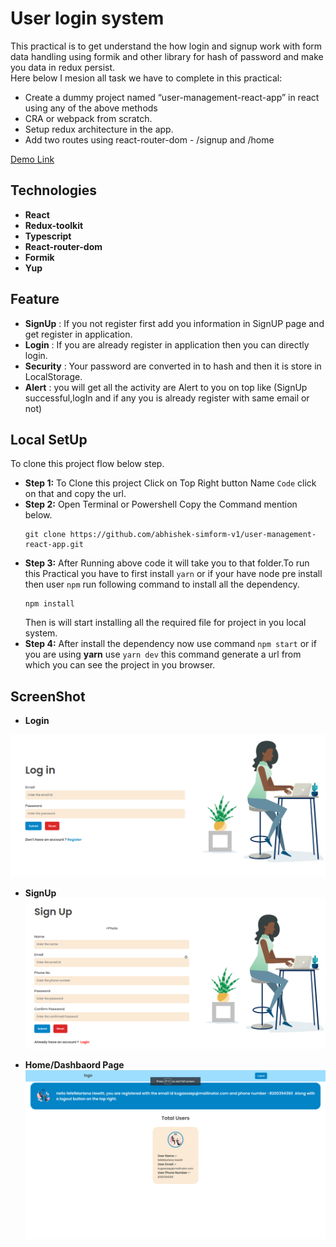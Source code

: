 # User login system

This practical is to get understand the how login and signup work with form data handling using formik and other library for hash of password and make you data in redux persist.
<br/>
Here below I mesion all task we have to complete in this practical:

- Create a dummy project named “user-management-react-app” in react using any of the above methods
- CRA or webpack from scratch.
- Setup redux architecture in the app.
- Add two routes using react-router-dom - /signup and /home

[Demo Link](https://user-management-reactapp-simform.netlify.app/)

## Technologies

- **React**
- **Redux-toolkit**
- **Typescript**
- **React-router-dom**
- **Formik**
- **Yup**

## Feature

- **SignUp** : If you not register first add you information in SignUP page and get register in application.
- **Login** : If you are already register in application then you can directly login.
- **Security** : Your password are converted in to hash and then it is store in LocalStorage.
- **Alert** : you will get all the activity are Alert to you on top like (SignUp successful,logIn and if any you is already register with same email or not)

## Local SetUp

To clone this project flow below step.

- **Step 1:** To Clone this project Click on Top Right button Name `Code` click on that and copy the url.
- **Step 2:** Open Terminal or Powershell Copy the Command mention below.
  ```
  git clone https://github.com/abhishek-simform-v1/user-management-react-app.git
  ```
- **Step 3:** After Running above code it will take you to that folder.To run this Practical you have to first install `yarn` or if your have node pre install then user `npm` run following command to install all the dependency.
  ```
  npm install
  ```
  Then is will start installing all the required file for project in you local system.
- **Step 4:** After install the dependency now use command `npm start` or if you are using **yarn** use `yarn dev` this command generate a url from which you can see the project in you browser.

## ScreenShot

- **Login**

![image](./src/assets/Screenshot%20from%202023-05-29%2011-02-59.png)

- **SignUp**
  ![image](./src/assets/Screenshot%20from%202023-05-29%2011-04-01.png)

- **Home/Dashbaord Page**
  ![image](./src/assets/Screenshot%20from%202023-05-29%2011-11-56.png)
